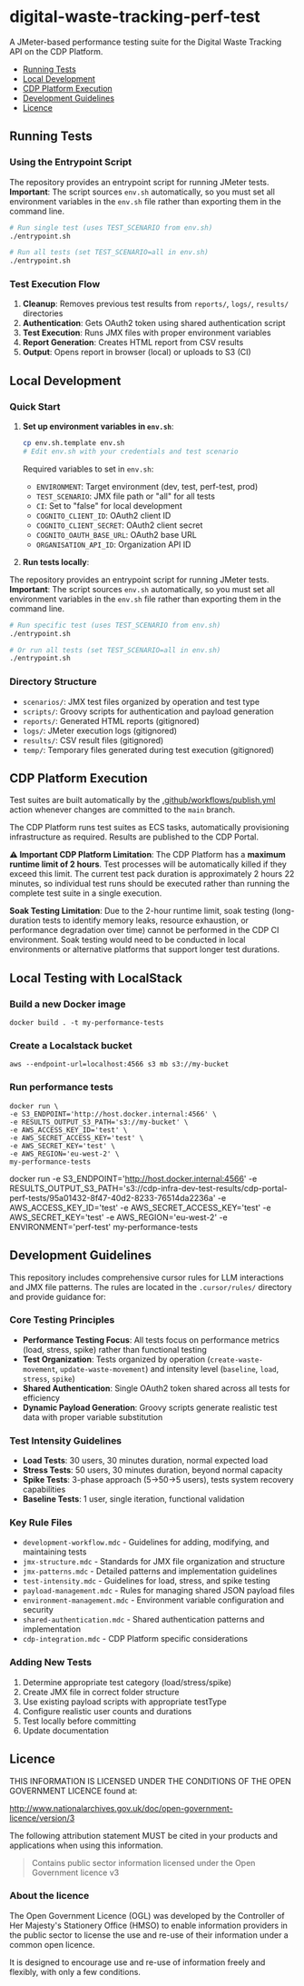 # digital-waste-tracking-perf-test

A JMeter-based performance testing suite for the Digital Waste Tracking API on the CDP Platform.

- [Running Tests](#running-tests)
- [Local Development](#local-development)
- [CDP Platform Execution](#cdp-platform-execution)
- [Development Guidelines](#development-guidelines)
- [Licence](#licence)

## Running Tests

### Using the Entrypoint Script

The repository provides an entrypoint script for running JMeter tests. **Important**: The script sources `env.sh` automatically, so you must set all environment variables in the `env.sh` file rather than exporting them in the command line.

```bash
# Run single test (uses TEST_SCENARIO from env.sh)
./entrypoint.sh

# Run all tests (set TEST_SCENARIO=all in env.sh)
./entrypoint.sh
```

### Test Execution Flow

1. **Cleanup**: Removes previous test results from `reports/`, `logs/`, `results/` directories
2. **Authentication**: Gets OAuth2 token using shared authentication script
3. **Test Execution**: Runs JMX files with proper environment variables
4. **Report Generation**: Creates HTML report from CSV results
5. **Output**: Opens report in browser (local) or uploads to S3 (CI)

## Local Development

### Quick Start

1. **Set up environment variables in `env.sh`**:
   ```bash
   cp env.sh.template env.sh
   # Edit env.sh with your credentials and test scenario
   ```

   Required variables to set in `env.sh`:
   - `ENVIRONMENT`: Target environment (dev, test, perf-test, prod)
   - `TEST_SCENARIO`: JMX file path or "all" for all tests
   - `CI`: Set to "false" for local development
   - `COGNITO_CLIENT_ID`: OAuth2 client ID
   - `COGNITO_CLIENT_SECRET`: OAuth2 client secret
   - `COGNITO_OAUTH_BASE_URL`: OAuth2 base URL
   - `ORGANISATION_API_ID`: Organization API ID

2. **Run tests locally**:

The repository provides an entrypoint script for running JMeter tests. **Important**: The script sources `env.sh` automatically, so you must set all environment variables in the `env.sh` file rather than exporting them in the command line.

   ```bash
   # Run specific test (uses TEST_SCENARIO from env.sh)
   ./entrypoint.sh
   
   # Or run all tests (set TEST_SCENARIO=all in env.sh)
   ./entrypoint.sh
   ```

### Directory Structure

- `scenarios/`: JMX test files organized by operation and test type
- `scripts/`: Groovy scripts for authentication and payload generation
- `reports/`: Generated HTML reports (gitignored)
- `logs/`: JMeter execution logs (gitignored)
- `results/`: CSV result files (gitignored)
- `temp/`: Temporary files generated during test execution (gitignored)

## CDP Platform Execution

Test suites are built automatically by the [.github/workflows/publish.yml](.github/workflows/publish.yml) action whenever changes are committed to the `main` branch.

The CDP Platform runs test suites as ECS tasks, automatically provisioning infrastructure as required. Results are published to the CDP Portal.

**⚠️ Important CDP Platform Limitation**: The CDP Platform has a **maximum runtime limit of 2 hours**. Test processes will be automatically killed if they exceed this limit. The current test pack duration is approximately 2 hours 22 minutes, so individual test runs should be executed rather than running the complete test suite in a single execution.

**Soak Testing Limitation**: Due to the 2-hour runtime limit, soak testing (long-duration tests to identify memory leaks, resource exhaustion, or performance degradation over time) cannot be performed in the CDP CI environment. Soak testing would need to be conducted in local environments or alternative platforms that support longer test durations.

## Local Testing with LocalStack

### Build a new Docker image
```
docker build . -t my-performance-tests
```
### Create a Localstack bucket
```
aws --endpoint-url=localhost:4566 s3 mb s3://my-bucket
```

### Run performance tests

```
docker run \
-e S3_ENDPOINT='http://host.docker.internal:4566' \
-e RESULTS_OUTPUT_S3_PATH='s3://my-bucket' \
-e AWS_ACCESS_KEY_ID='test' \
-e AWS_SECRET_ACCESS_KEY='test' \
-e AWS_SECRET_KEY='test' \
-e AWS_REGION='eu-west-2' \
my-performance-tests
```

docker run -e S3_ENDPOINT='http://host.docker.internal:4566' -e RESULTS_OUTPUT_S3_PATH='s3://cdp-infra-dev-test-results/cdp-portal-perf-tests/95a01432-8f47-40d2-8233-76514da2236a' -e AWS_ACCESS_KEY_ID='test' -e AWS_SECRET_ACCESS_KEY='test' -e AWS_SECRET_KEY='test' -e AWS_REGION='eu-west-2' -e ENVIRONMENT='perf-test' my-performance-tests

## Development Guidelines

This repository includes comprehensive cursor rules for LLM interactions and JMX file patterns. The rules are located in the `.cursor/rules/` directory and provide guidance for:

### Core Testing Principles
- **Performance Testing Focus**: All tests focus on performance metrics (load, stress, spike) rather than functional testing
- **Test Organization**: Tests organized by operation (`create-waste-movement`, `update-waste-movement`) and intensity level (`baseline`, `load`, `stress`, `spike`)
- **Shared Authentication**: Single OAuth2 token shared across all tests for efficiency
- **Dynamic Payload Generation**: Groovy scripts generate realistic test data with proper variable substitution

### Test Intensity Guidelines
- **Load Tests**: 30 users, 30 minutes duration, normal expected load
- **Stress Tests**: 50 users, 30 minutes duration, beyond normal capacity
- **Spike Tests**: 3-phase approach (5→50→5 users), tests system recovery capabilities
- **Baseline Tests**: 1 user, single iteration, functional validation

### Key Rule Files
- `development-workflow.mdc` - Guidelines for adding, modifying, and maintaining tests
- `jmx-structure.mdc` - Standards for JMX file organization and structure
- `jmx-patterns.mdc` - Detailed patterns and implementation guidelines
- `test-intensity.mdc` - Guidelines for load, stress, and spike testing
- `payload-management.mdc` - Rules for managing shared JSON payload files
- `environment-management.mdc` - Environment variable configuration and security
- `shared-authentication.mdc` - Shared authentication patterns and implementation
- `cdp-integration.mdc` - CDP Platform specific considerations

### Adding New Tests
1. Determine appropriate test category (load/stress/spike)
2. Create JMX file in correct folder structure
3. Use existing payload scripts with appropriate testType
4. Configure realistic user counts and durations
5. Test locally before committing
6. Update documentation


## Licence

THIS INFORMATION IS LICENSED UNDER THE CONDITIONS OF THE OPEN GOVERNMENT LICENCE found at:

<http://www.nationalarchives.gov.uk/doc/open-government-licence/version/3>

The following attribution statement MUST be cited in your products and applications when using this information.

> Contains public sector information licensed under the Open Government licence v3

### About the licence

The Open Government Licence (OGL) was developed by the Controller of Her Majesty's Stationery Office (HMSO) to enable
information providers in the public sector to license the use and re-use of their information under a common open
licence.

It is designed to encourage use and re-use of information freely and flexibly, with only a few conditions.
